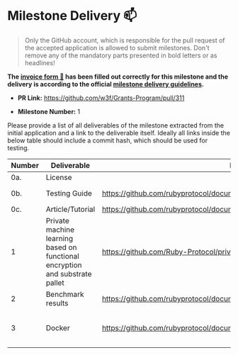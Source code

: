 # Milestone Delivery :mailbox:

> Only the GitHub account, which is responsible for the pull request of the accepted application is allowed to submit milestones. Don't remove any of the mandatory parts presented in bold letters or as headlines!

**The [invoice form :pencil:](https://docs.google.com/forms/d/e/1FAIpQLSfmNYaoCgrxyhzgoKQ0ynQvnNRoTmgApz9NrMp-hd8mhIiO0A/viewform) has been filled out correctly for this milestone and the delivery is according to the official [milestone delivery guidelines](https://github.com/w3f/General-Grants-Program/blob/master/grants/milestone-deliverables-guidelines.md).**

- **PR Link:** https://github.com/w3f/Grants-Program/pull/311

- **Milestone Number:** 1

Please provide a list of all deliverables of the milestone extracted from the initial application and a link to the deliverable itself. Ideally all links inside the below table should include a commit hash, which should be used for testing.

| **Number** | **Deliverable**                                                              | Link                                                                          | Notes                                                                                                                                                                                                                                 |
| ---------- | ---------------------------------------------------------------------------- | ----------------------------------------------------------------------------- | ------------------------------------------------------------------------------------------------------------------------------------------------------------------------------------------------------------------------------------- |
| 0a.        | License                                                                      |                                                                               | Apache License 2.0                                                                                                                                                                                                                    |
| 0b.        | Testing Guide                                                                | https://github.com/rubyprotocol/documents/blob/main/unit_test_guide.md        | The rust implementation of the private machine learning can be found in this repo: https://github.com/Ruby-Protocol/private_ml                                                                                                        |
| 0c.        | Article/Tutorial                                                             | https://github.com/rubyprotocol/documents/blob/main/Functionality_Tutorial.md |                                                                                                                                                                                                                                       |
| 1          | Private machine learning based on functional encryption and substrate pallet | https://github.com/Ruby-Protocol/private_ml                                   | We use the rust implementation of inner product encryption scheme, which is our reimplementation of C-implementation available in this awesome library [CiFEr](https://github.com/fentec-project/CiFEr).                              |
| 2          | Benchmark results                                                            | https://github.com/rubyprotocol/documents/blob/main/Benchmark_result.md       |                                                                                                                                                                                                                                       |
| 3          | Docker                                                                       | https://github.com/rubyprotocol/documents/blob/main/Docker_demo_tutorial.md   | Download the latest image, and follow the instructions in https://github.com/rubyprotocol/documents/blob/main/Docker_demo_tutorial.md to build the docker image. The code can be found in https://github.com/Ruby-Protocol/private_ml |
